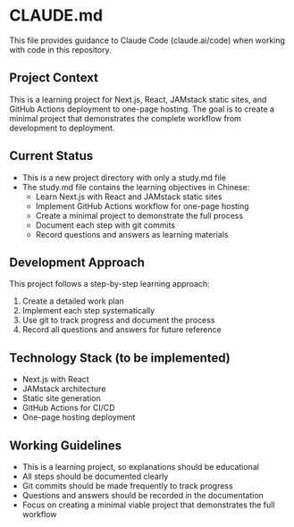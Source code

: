 # CLAUDE.md

This file provides guidance to Claude Code (claude.ai/code) when working with code in this repository.

## Project Context

This is a learning project for Next.js, React, JAMstack static sites, and GitHub Actions deployment to one-page hosting. The goal is to create a minimal project that demonstrates the complete workflow from development to deployment.

## Current Status

- This is a new project directory with only a study.md file
- The study.md file contains the learning objectives in Chinese:
  - Learn Next.js with React and JAMstack static sites
  - Implement GitHub Actions workflow for one-page hosting
  - Create a minimal project to demonstrate the full process
  - Document each step with git commits
  - Record questions and answers as learning materials

## Development Approach

This project follows a step-by-step learning approach:
1. Create a detailed work plan
2. Implement each step systematically
3. Use git to track progress and document the process
4. Record all questions and answers for future reference

## Technology Stack (to be implemented)

- Next.js with React
- JAMstack architecture
- Static site generation
- GitHub Actions for CI/CD
- One-page hosting deployment

## Working Guidelines

- This is a learning project, so explanations should be educational
- All steps should be documented clearly
- Git commits should be made frequently to track progress
- Questions and answers should be recorded in the documentation
- Focus on creating a minimal viable project that demonstrates the full workflow